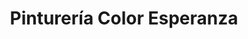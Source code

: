 ---
title: "Pinturería Color Esperanza"
url: /arrecifes/pintureria-color-esperanza/
shop: Farben
---